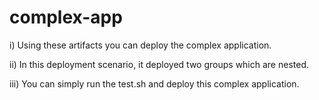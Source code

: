 complex-app
===========

i) Using these artifacts you can deploy the complex application.

ii) In this deployment scenario, it deployed two groups which are nested.

iii) You can simply run the test.sh and deploy this complex application.
